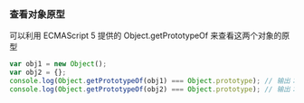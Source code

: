 ### 查看对象原型

可以利用 ECMAScript 5 提供的 Object.getPrototypeOf 来查看这两个对象的原型

```ts
var obj1 = new Object();
var obj2 = {};
console.log(Object.getPrototypeOf(obj1) === Object.prototype); // 输出：true
console.log(Object.getPrototypeOf(obj2) === Object.prototype); // 输出：true
```
